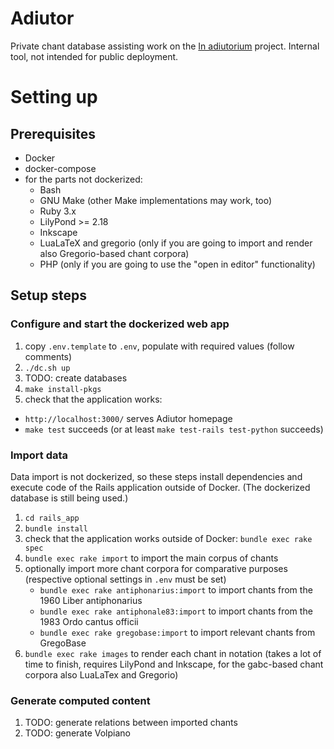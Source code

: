 # Adiutor

Private chant database assisting work on the [In adiutorium][ia] project.
Internal tool, not intended for public deployment.

# Setting up

## Prerequisites

- Docker
- docker-compose
- for the parts not dockerized:
  - Bash
  - GNU Make (other Make implementations may work, too)
  - Ruby 3.x
  - LilyPond >= 2.18
  - Inkscape
  - LuaLaTeX and gregorio (only if you are going to import and render also Gregorio-based chant corpora)
  - PHP (only if you are going to use the "open in editor" functionality)

## Setup steps

### Configure and start the dockerized web app

1. copy `.env.template` to `.env`, populate with required values (follow comments)
1. `./dc.sh up`
1. TODO: create databases
1. `make install-pkgs`
1. check that the application works:
  - `http://localhost:3000/` serves Adiutor homepage
  - `make test` succeeds (or at least `make test-rails test-python` succeeds)

### Import data

Data import is not dockerized, so these steps install dependencies
and execute code of the Rails application outside of Docker.
(The dockerized database is still being used.)

1. `cd rails_app`
1. `bundle install`
1. check that the application works outside of Docker: `bundle exec rake spec`
1. `bundle exec rake import` to import the main corpus of chants
1. optionally import more chant corpora for comparative purposes
   (respective optional settings in `.env` must be set)
    - `bundle exec rake antiphonarius:import` to import chants from the 1960 Liber antiphonarius
    - `bundle exec rake antiphonale83:import` to import chants from the 1983 Ordo cantus officii
    - `bundle exec rake gregobase:import` to import relevant chants from GregoBase
1. `bundle exec rake images` to render each chant in notation (takes a lot of time to finish,
   requires LilyPond and Inkscape, for the gabc-based chant corpora also LuaLaTex and Gregorio)

### Generate computed content

1. TODO: generate relations between imported chants
1. TODO: generate Volpiano

[ia]: https://github.com/igneus/In-adiutorium
